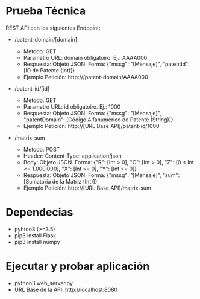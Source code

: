 # Prueba Técnica
REST API con los siguientes Endpoint:
+ /patent-domain/[domain]
  + Metodo: GET
  + Parametro URL: domain obligatoiro. Ej.: AAAA000
  + Respuesta: Objeto JSON. Forma: {"mssg": "[Mensaje]", "patentId": [ID de Patente (Int)]}
  + Ejemplo Petición: http://<URL Base API>/patent-domain/AAAA000

+ /patent-id/[id]
  + Metodo: GET
  + Parametro URL: id obligatoiro. Ej.: 1000
  + Respuesta: Objeto JSON. Forma: {"mssg": "[Mensaje]", "patentDomain": [Código Alfanumérico de Patente (String)]}
  + Ejemplo Petición: http://[URL Base API]/patent-id/1000
  
+ /matrix-sum
  + Metodo: POST
  + Header: Content-Type:  application/json
  + Body: Objeto JSON. Forma: {"R": [Int > 0], "C": [Int > 0], "Z": [0 < Int <= 1.000.000], "X": [Int >= 0], "Y": [Int >= 0]}
  + Respuesta: Objeto JSON. Forma: {"mssg": "[Mensaje]", "sum": [Sumatoria de la Matriz (Int)]}
  + Ejemplo Petición: http://[URL Base API]/matrix-sum

# Dependecias
+ pyhton3 (>=3.5)
+ pip3 install Flask
+ pip3 install numpy

# Ejecutar y probar aplicación
+ python3 web_server.py
+ URL Base de la API: http://localhost:8080
